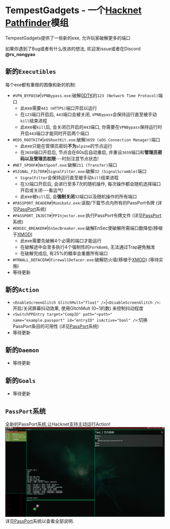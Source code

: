 TempestGadgets - 一个[Hacknet](https://store.steampowered.com/app/365450/Hacknet/) [Pathfinder](https://github.com/Arkhist/Hacknet-Pathfinder)模组
===
TempestGadgets提供了一些新的exe, 允许玩家破解更多的端口

如果你遇到了Bug或者有什么改进的想法, 欢迎发issue或者在Discord **@rs_nongyao**

##  新的`Executibles`
每个exe都有重做的图像和新的机制:
- `#VPN_BYPASS#`|`VPNBypass.exe`:破解[0DTK](https://github.com/prodzpod/ZeroDayToolKit)的`123 (Network Time Protocol)`端口
  - 此exe需要`443 (HTTPS)`端口开启以运行
  - 在`123`端口开启后, `443`端口会被关闭, `VPNBypass`会保持运行直至被手动`kill`结束进程
  - 此exe被`kill`后, 会关闭已开启的`443`端口, 你需要在`VPNBypass`保持运行时开启`443`端口才能同时开启两个端口
- `#EOS_ROOTKIT#`|`eOSRootKit.exe`:破解`3659 (eOS Connection Manager)`端口
  - 此exe只能在管理员密码**不为**`alpine`的节点运行
  - 在`3659`端口开启后, 节点会在60s后自动重启, 并重设`3659`端口和**管理员密码以及管理员权限**---时刻注意节点状态!
- `#NET_SPOOF#`|`NetSpoof.exe`:破解`211 (Transfer)`端口
- `#SIGNAL_FILTER#`|`SignalFilter.exe`:破解`32 (SignalScramble)`端口
  - `SignalFilter`会保持运行直至被手动`kill`结束进程
  - 在`32`端口开启后, 会进行至多7次的随机操作, 每次操作都会随机选择端口开启或关闭---看运气!
  - 此exe被`kill`后, 会**强制关闭**`32`端口以及随机操作的所有端口
- `#PASSPORT_READER#`|`Mimikatz.exe`:读取/下载节点内所有的PassPort令牌 (详见[PassPort](./example/TestNode.xml)系统)
- `#PASSPORT_INJECT#`|`PPInjector.exe`:执行PassPort令牌文件 (详见[PassPort](./example/TestNode.xml)系统)
- `#ENSEC_BREAKER#`|`EnSecBreaker.exe`:破解EnSec使破解所需端口数降低(移植于[XMOD](https://github.com/tenesiss/Hacknet-Pathfinder-XMOD-Dev))
  - 此exe需要先破解4个必需的端口才能运行
  - 在破解途中会至多执行4个强制性的`ForkBomb`, 无法通过Trap避免触发
  - 在破解完成后, 有25%的概率会重置所有端口 
- `#FRWALL_DEFACER#`|`FirewallDefacer.exe`:破解防火墙(移植于[XMOD](https://github.com/tenesiss/Hacknet-Pathfinder-XMOD-Dev)) (等待实施)
- 等待更新

## 新的`Action`
- `<EnableScreenGlitch GlitchMult="float" />`|`<DisableScreenGlitch />`:开启/关闭屏幕抖动效果, 使用GltchMult (0~1的数) 来控制抖动程度
- `<SwitchPPEntry target="CompID" path="<path>" name="example.passport" id="entryID" isActive="bool" />`:切换PassPort条目的可用性 (详见[PassPort](./example/TestNode.xml)系统)
- 等待更新

## 新的`Daemon`
- 等待更新

## 新的`Goals`
- 等待更新

## `PassPort`系统
全新的PassPort系统,让Hacknet支持主动运行Action!
![Mimikatz Example](./example/image/Mimikatz.png)
详见[PassPort](./example/TestNode.xml)系统以查看全部说明.
